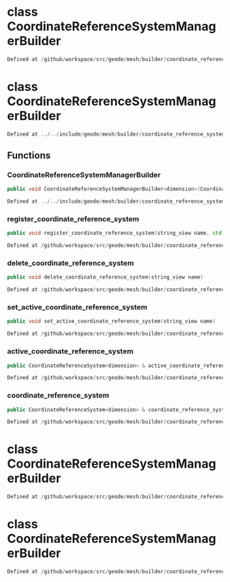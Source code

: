 # class CoordinateReferenceSystemManagerBuilder

```cpp
Defined at /github/workspace/src/geode/mesh/builder/coordinate_reference_system_manager_builder.cpp#69
```

# class CoordinateReferenceSystemManagerBuilder

```cpp
Defined at ../../include/geode/mesh/builder/coordinate_reference_system_manager_builder.h#37
```

## Functions

### CoordinateReferenceSystemManagerBuilder

```cpp
public void CoordinateReferenceSystemManagerBuilder<dimension>(CoordinateReferenceSystemManager<dimension> & crs_manager)
```

```cpp
Defined at ../../include/geode/mesh/builder/coordinate_reference_system_manager_builder.h#40
```

### register_coordinate_reference_system

```cpp
public void register_coordinate_reference_system(string_view name, std::shared_ptr<CoordinateReferenceSystem<dimension> > && crs)
```

```cpp
Defined at /github/workspace/src/geode/mesh/builder/coordinate_reference_system_manager_builder.cpp#30
```

### delete_coordinate_reference_system

```cpp
public void delete_coordinate_reference_system(string_view name)
```

```cpp
Defined at /github/workspace/src/geode/mesh/builder/coordinate_reference_system_manager_builder.cpp#39
```

### set_active_coordinate_reference_system

```cpp
public void set_active_coordinate_reference_system(string_view name)
```

```cpp
Defined at /github/workspace/src/geode/mesh/builder/coordinate_reference_system_manager_builder.cpp#46
```

### active_coordinate_reference_system

```cpp
public CoordinateReferenceSystem<dimension> & active_coordinate_reference_system()
```

```cpp
Defined at /github/workspace/src/geode/mesh/builder/coordinate_reference_system_manager_builder.cpp#53
```

### coordinate_reference_system

```cpp
public CoordinateReferenceSystem<dimension> & coordinate_reference_system(string_view name)
```

```cpp
Defined at /github/workspace/src/geode/mesh/builder/coordinate_reference_system_manager_builder.cpp#61
```



# class CoordinateReferenceSystemManagerBuilder

```cpp
Defined at /github/workspace/src/geode/mesh/builder/coordinate_reference_system_manager_builder.cpp#73
```

# class CoordinateReferenceSystemManagerBuilder

```cpp
Defined at /github/workspace/src/geode/mesh/builder/coordinate_reference_system_manager_builder.cpp#71
```

